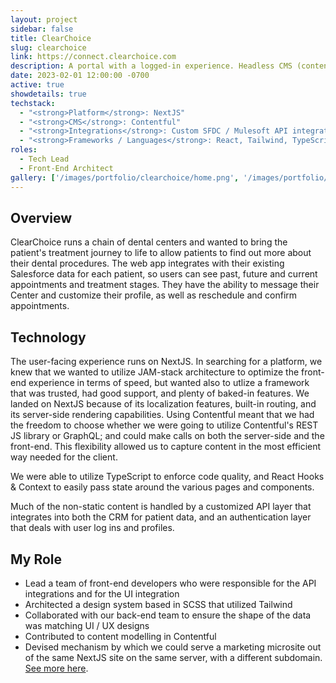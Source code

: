 ```yaml
---
layout: project
sidebar: false
title: ClearChoice
slug: clearchoice
link: https://connect.clearchoice.com
description: A portal with a logged-in experience. Headless CMS (contentful) with NextJS front end.
date: 2023-02-01 12:00:00 -0700
active: true
showdetails: true
techstack:
  - "<strong>Platform</strong>: NextJS"
  - "<strong>CMS</strong>: Contentful"
  - "<strong>Integrations</strong>: Custom SFDC / Mulesoft API integrations"
  - "<strong>Frameworks / Languages</strong>: React, Tailwind, TypeScript"
roles: 
  - Tech Lead
  - Front-End Architect
gallery: ['/images/portfolio/clearchoice/home.png', '/images/portfolio/clearchoice/treatment-path.png', '/images/portfolio/clearchoice/messages.png', '/images/portfolio/clearchoice/profile.png', '/images/portfolio/clearchoice/location-detail.png']
---
```


## Overview

ClearChoice runs a chain of dental centers and wanted to bring the patient's treatment journey to life to allow patients to find out more about their dental procedures.  The web app integrates with their existing Salesforce data for each patient, so users can see past, future and current appointments and treatment stages.  They have the ability to message their Center and customize their profile, as well as reschedule and confirm appointments.

## Technology

The user-facing experience runs on NextJS.  In searching for a platform, we knew that we wanted to utilize JAM-stack architecture to optimize the front-end experience in terms of speed, but wanted also to utlize a framework that was trusted, had good support, and plenty of baked-in features.  We landed on NextJS because of its localization features, built-in routing, and its server-side rendering capabilities.  Using Contentful meant that we had the freedom to choose whether we were going to utilize Contentful's REST JS library or GraphQL; and could make calls on both the server-side and the front-end.  This flexibility allowed us to capture content in the most efficient way needed for the client.

We were able to utilize TypeScript to enforce code quality, and React Hooks & Context to easily pass state around the various pages and components.

Much of the non-static content is handled by a customized API layer that integrates into both the CRM for patient data, and an authentication layer that deals with user log ins and profiles.

## My Role

- Lead a team of front-end developers who were responsible for the API integrations and for the UI integration
- Architected a design system based in SCSS that utilized Tailwind
- Collaborated with our back-end team to ensure the shape of the data was matching UI / UX designs
- Contributed to content modelling in Contentful
- Devised mechanism by which we could serve a marketing microsite out of the same NextJS site on the same server, with a different subdomain. [See more here](http://127.0.0.1:4000/blog/2023/02/02/subdomain-routing-with-nextjs).